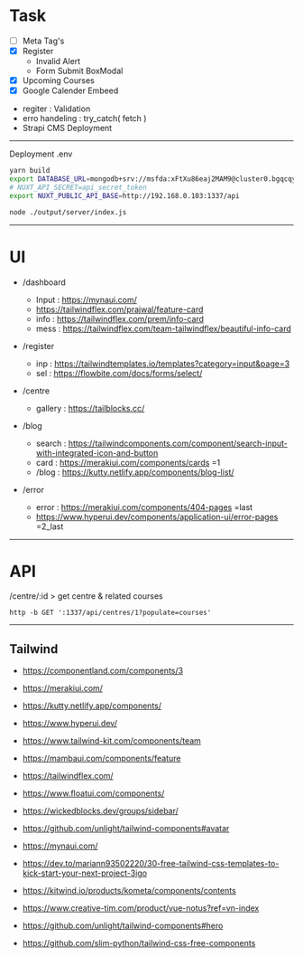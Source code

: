 # Task



- [ ] Meta Tag's
- [x] Register
	- Invalid Alert
	- Form Submit BoxModal
- [x] Upcoming Courses
- [x] Google Calender Embeed
- regiter : Validation
- erro handeling : try_catch( fetch )
- Strapi CMS Deployment 

 
---
Deployment
.env
```sh
yarn build 
export DATABASE_URL=mongodb+srv://msfda:xFtXu86eaj2MAM9@cluster0.bgqcqy1.mongodb.net/msfda
# NUXT_API_SECRET=api_secret_token
export NUXT_PUBLIC_API_BASE=http://192.168.0.103:1337/api

node ./output/server/index.js
```


---

# UI

- /dashboard
	- Input : https://mynaui.com/
	- https://tailwindflex.com/prajwal/feature-card
	- info : https://tailwindflex.com/prem/info-card
	- mess : https://tailwindflex.com/team-tailwindflex/beautiful-info-card

- /register
	- inp : https://tailwindtemplates.io/templates?category=input&page=3
	- sel : https://flowbite.com/docs/forms/select/

- /centre 
	- gallery : https://tailblocks.cc/
- /blog
	- search : https://tailwindcomponents.com/component/search-input-with-integrated-icon-and-button
	- card : https://merakiui.com/components/cards =1
	- /blog : https://kutty.netlify.app/components/blog-list/
- /error 
	- error : https://merakiui.com/components/404-pages =last
	- https://www.hyperui.dev/components/application-ui/error-pages =2_last
---
# API

/centre/:id > get centre & related courses

`http -b GET ':1337/api/centres/1?populate=courses'`

---

## Tailwind
- https://componentland.com/components/3
- https://merakiui.com/
- https://kutty.netlify.app/components/
- https://www.hyperui.dev/
- https://www.tailwind-kit.com/components/team
- https://mambaui.com/components/feature
- https://tailwindflex.com/
- https://www.floatui.com/components/
- https://wickedblocks.dev/groups/sidebar/
- https://github.com/unlight/tailwind-components#avatar
- https://mynaui.com/

- https://dev.to/mariann93502220/30-free-tailwind-css-templates-to-kick-start-your-next-project-3igo
- https://kitwind.io/products/kometa/components/contents
- https://www.creative-tim.com/product/vue-notus?ref=vn-index
- https://github.com/unlight/tailwind-components#hero
- https://github.com/slim-python/tailwind-css-free-components